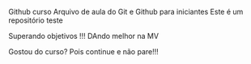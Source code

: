 

Github curso
Arquivo de aula do Git e Github para iniciantes
Este é um repositório teste

Superando objetivos !!! DAndo melhor na MV

Gostou do curso? Pois continue e não pare!!!

